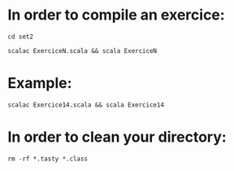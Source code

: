 # In order to compile an exercice:

```
cd set2
```

```
scalac ExerciceN.scala && scala ExerciceN
```

# Example:
```
scalac Exercice14.scala && scala Exercice14
```

# In order to clean your directory:

```
rm -rf *.tasty *.class
```
